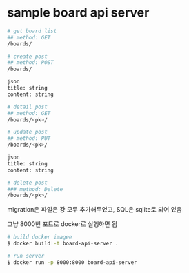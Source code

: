 # sample board api server

```bash
# get board list
## method: GET
/boards/

# create post
## method: POST
/boards/

json
title: string
content: string

# detail post
## method: GET
/boards/<pk>/

# update post
## method: PUT
/boards/<pk>/

json
title: string
content: string

# delete post
### method: Delete
/boards/<pk>/
```

migration은 파일은 걍 모두 추가해두었고,
SQL은 sqlite로 되어 있음

그냥 8000번 포트로 docker로 실행하면 됨

```bash
# build docker imagee
$ docker build -t board-api-server .

# run server
$ docker run -p 8000:8000 board-api-server
```
